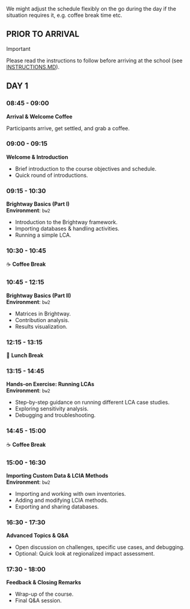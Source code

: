 We might adjust the schedule flexibly on the go during the day if the 
situation requires it, e.g. coffee break time etc.

## PRIOR TO ARRIVAL

> [!IMPORTANT]  
> Please read the instructions to follow before arriving at 
the school (see [INSTRUCTIONS.MD](INSTRUCTIONS.MD)).

## DAY 1

### 08:45 - 09:00
**Arrival & Welcome Coffee**

Participants arrive, get settled, and grab a coffee.

### 09:00 - 09:15
**Welcome & Introduction**

- Brief introduction to the course objectives and schedule.
- Quick round of introductions.

### 09:15 - 10:30
**Brightway Basics (Part I)**  
**Environment**: `bw2`

- Introduction to the Brightway framework.
- Importing databases & handling activities.
- Running a simple LCA.

### 10:30 - 10:45
☕ **Coffee Break**

### 10:45 - 12:15
**Brightway Basics (Part II)**  
**Environment**: `bw2`

- Matrices in Brightway.
- Contribution analysis.
- Results visualization.

### 12:15 - 13:15
🥗 **Lunch Break**

### 13:15 - 14:45
**Hands-on Exercise: Running LCAs**  
**Environment**: `bw2`

- Step-by-step guidance on running different LCA case studies.
- Exploring sensitivity analysis.
- Debugging and troubleshooting.

### 14:45 - 15:00
☕ **Coffee Break**

### 15:00 - 16:30
**Importing Custom Data & LCIA Methods**  
**Environment**: `bw2`

- Importing and working with own inventories.
- Adding and modifying LCIA methods.
- Exporting and sharing databases.

### 16:30 - 17:30
**Advanced Topics & Q&A**

- Open discussion on challenges, specific use cases, and debugging.
- Optional: Quick look at regionalized impact assessment.

### 17:30 - 18:00
**Feedback & Closing Remarks**

- Wrap-up of the course.
- Final Q&A session.
